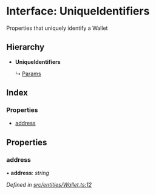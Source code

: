 # Interface: UniqueIdentifiers

Properties that uniquely identify a Wallet

## Hierarchy

* **UniqueIdentifiers**

  ↳ [Params](_entities_wallet_.params.md)

## Index

### Properties

* [address](_entities_wallet_.uniqueidentifiers.md#address)

## Properties

###  address

• **address**: *string*

*Defined in [src/entities/Wallet.ts:12](https://github.com/PolymathNetwork/polymath-sdk/blob/ade5412/src/entities/Wallet.ts#L12)*
